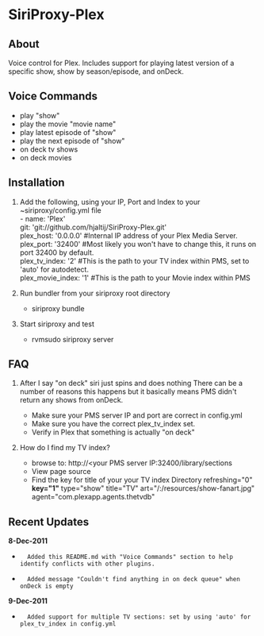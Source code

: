 SiriProxy-Plex
==

About
--

Voice control for Plex.  Includes support for playing latest version of a specific show, show by season/episode, and onDeck.

Voice Commands
--

+ play "show"
+ play the movie "movie name"
+ play latest episode of "show"
+ play the next episode of "show"
+ on deck tv shows
+ on deck movies


Installation
--

1. Add the following, using your IP, Port and Index to your ~siriproxy/config.yml file    
		\- name: 'Plex'    
		   git: 'git://github.com/hjaltij/SiriProxy-Plex.git'    
		   plex_host: '0.0.0.0' #Internal IP address of your Plex Media Server.    
		   plex_port: '32400' #Most likely you won't have to change this, it runs on port 32400 by default.    
		   plex_tv_index: '2' #This is the path to your TV index within PMS, set to 'auto' for autodetect.        
           plex_movie_index: '1' #This is the path to your Movie index within PMS

		   
2. Run bundler from your siriproxy root directory
	* siriproxy bundle
3. Start siriproxy and test
	* rvmsudo siriproxy server

FAQ
--

1. After I say "on deck" siri just spins and does nothing
	There can be a number of reasons this happens but it basically means PMS didn't return any shows from onDeck.
	* Make sure your PMS server IP and port are correct in config.yml
	* Make sure you have the correct plex_tv_index set.
	* Verify in Plex that something is actually "on deck" 
	 
2. How do I find my TV index?
	* browse to: http://<your PMS server IP:32400/library/sections
	* View page source
	* Find the key for title of your your TV index
		Directory refreshing="0"  **key="1"** type="show" title="TV" art="/:/resources/show-fanart.jpg" agent="com.plexapp.agents.thetvdb"

Recent Updates
--------------
**8-Dec-2011**
+       Added this README.md with "Voice Commands" section to help identify conflicts with other plugins.
+       Added message "Couldn't find anything in on deck queue" when onDeck is empty


**9-Dec-2011**
+       Added support for multiple TV sections: set by using 'auto' for plex_tv_index in config.yml

